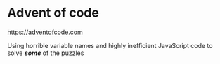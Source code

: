 # Advent of code
https://adventofcode.com

Using horrible variable names and highly inefficient JavaScript code to solve ___some___ of the puzzles
